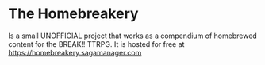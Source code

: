 # The Homebreakery
Is a small UNOFFICIAL project that works as a compendium of homebrewed content for the BREAK!! TTRPG. It is hosted for free at https://homebreakery.sagamanager.com
